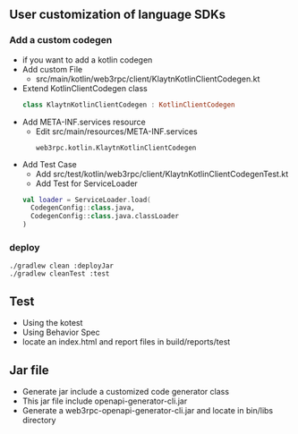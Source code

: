 ## User customization of language SDKs 
### Add a custom codegen
- if you want to add a kotlin codegen 
- Add custom File
  - src/main/kotlin/web3rpc/client/KlaytnKotlinClientCodegen.kt
- Extend KotlinClientCodegen class 
    ```kotlin
    class KlaytnKotlinClientCodegen : KotlinClientCodegen
    ```
- Add META-INF.services resource
  - Edit src/main/resources/META-INF.services
    ```
    web3rpc.kotlin.KlaytnKotlinClientCodegen
    ```
- Add Test Case
  - Add src/test/kotlin/web3rpc/client/KlaytnKotlinClientCodegenTest.kt 
  - Add Test for ServiceLoader
  ```kotlin
  val loader = ServiceLoader.load(
    CodegenConfig::class.java,
    CodegenConfig::class.java.classLoader
  )
  ```
### deploy
```shell
./gradlew clean :deployJar
./gradlew cleanTest :test
```

## Test
- Using the kotest
- Using Behavior Spec
- locate an index.html and report files in build/reports/test

## Jar file
- Generate jar include a customized code generator class
- This jar file include openapi-generator-cli.jar
- Generate a web3rpc-openapi-generator-cli.jar and locate in bin/libs directory

